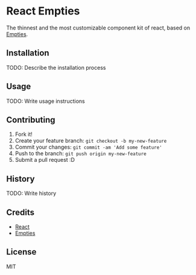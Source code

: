 # React Empties

The thinnest and the most customizable component kit of react, based on [Empties](http://empties.bourbon.io/).

## Installation

TODO: Describe the installation process

## Usage

TODO: Write usage instructions

## Contributing

1. Fork it!
2. Create your feature branch: `git checkout -b my-new-feature`
3. Commit your changes: `git commit -am 'Add some feature'`
4. Push to the branch: `git push origin my-new-feature`
5. Submit a pull request :D

## History

TODO: Write history

## Credits

- [React](https://facebook.github.io/react/)
- [Empties](http://empties.bourbon.io/)

## License

MIT
